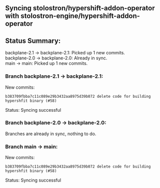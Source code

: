 ## Syncing stolostron/hypershift-addon-operator with stolostron-engine/hypershift-addon-operator

## Status Summary:

backplane-2.1 -> backplane-2.1: Picked up 1 new commits.  
backplane-2.0 -> backplane-2.0: Already in sync.  
main -> main: Picked up 1 new commits.  

### Branch backplane-2.1 -> backplane-2.1:

New commits:

```
b383709fbba7c11c089e29b3432aa8975d39b072 delete code for building hypershfit binary (#58)
```

Status: Syncing successful

### Branch backplane-2.0 -> backplane-2.0:

Branches are already in sync, nothing to do.

### Branch main -> main:

New commits:

```
b383709fbba7c11c089e29b3432aa8975d39b072 delete code for building hypershfit binary (#58)
```

Status: Syncing successful
